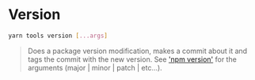 # Version

```bash
yarn tools version [...args]
```

> Does a package version modification, makes a commit about it and tags the commit with the new version. See ['npm version'](https://docs.npmjs.com/cli/version) for the arguments (major | minor | patch | etc...).
